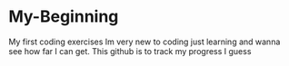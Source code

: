 # My-Beginning
My first coding exercises
Im very new to coding just learning and wanna see how far I can get. This github is to track my progress I guess
